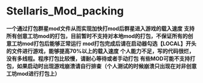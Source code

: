 # Stellaris_Mod_packing
**一个通过打包群星mod文件从而实现加快打mod后群星进入游戏的载入速度**
**支持所有创意工坊mod的打包，目前暂时不支持对本地mod的打包，不保证所有的创意工坊mod打包后能够正常运行**
**mod打包完成后请在启动器勾选【LOCAL】开头的文件进行游戏，能够提高70%以上的载入速度**
**个人能力不足，写的代码很烂，没有多线程。程序打包比较慢，请耐心等待或者手动打包**
**有些MOD可能不支持打包，如果启动时出现游戏崩溃请自行排查（个人测试的时候崩溃只出现在对非创意工坊mod进行打包上）**
